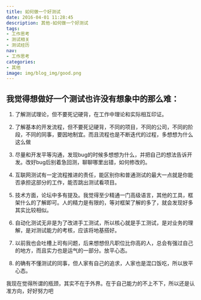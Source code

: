 ```yaml
---
title: 如何做一个好测试
date: 2016-04-01 11:28:45
description: 其他-如何做一个好测试
tags:
- 工作思考
- 测试相关
- 测试经历
nav:
- 工作思考
categories:
- 其他
image: img/blog_img/good.png
---
```

我觉得想做好一个测试也许没有想象中的那么难：
---
1. 了解测试理论，但不要死记硬背，在工作中理论和实际相互印证。

2. 了解基本的开发流程，但不要死记硬背，不同的项目，不同的公司，不同的阶段，不同的同事，要因地制宜。而且流程也是不断迭代的过程，多想想为什么这么做

3. 尽量和开发平等沟通，发现bug的时候多想想为什么，并把自己的想法告诉开发。改好bug后别着急回测，聊聊哪里出错，如何修改的。

4. 互联网测试有一定流程推进的责任，能区别你和普通测试的最大一点就是你能否承担这部分的工作，能否跳出测试看项目。

5. 技术方面，论坛中多有提及。我觉得至少精通一门高级语言，其他的工具，框架什么的了解即可。人的精力是有限的，等对框架了解的多了，就会发现好多其实比较相似。

6. 自动化测试无非是为了改进手工测试，所以核心就是手工测试，是对业务的理解，是对测试能力的考核，应该将地基搭好。

7. 以前我也会吐槽上司有问题，后来想想但凡职位比你高的人，总会有强过自己的地方，而且实力也是运气的一部分。放平心态。

8. 的确有不懂测试的同事，但人家有自己的追求，人家也是混口饭吃，所以放平心态。

我现在觉得所谓的瓶颈，其实不在于外界。在于自己能力的不上不下，所以还是认准方向，好好努力吧
